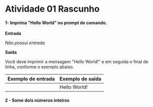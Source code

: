 # Atividade 01 Rascunho

#### 1- Imprima "Hello World" no prompt de comando.

__Entrada__

_Não possui entrada_


__Saída__

Você deve imprimir a mensagem "Hello World!" e em seguida o final de linha, conforme o exemplo abaixo.

| Exemplo de entrada | Exemplo de saída
| ---| ---|
| | Hello World!|

#### 2 - Some dois números inteiros

